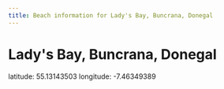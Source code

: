 ```yaml
---
title: Beach information for Lady's Bay, Buncrana, Donegal
---
```

# Lady's Bay, Buncrana, Donegal 

<div class="location-info">latitude: 55.13143503 longitude: -7.46349389</div>
<div></div>